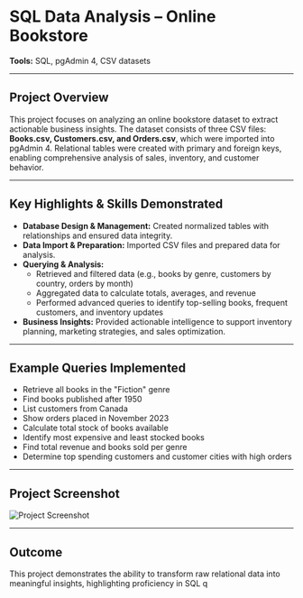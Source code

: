 # SQL Data Analysis – Online Bookstore

**Tools:** SQL, pgAdmin 4, CSV datasets

---

## Project Overview
This project focuses on analyzing an online bookstore dataset to extract actionable business insights. The dataset consists of three CSV files: **Books.csv, Customers.csv, and Orders.csv**, which were imported into pgAdmin 4. Relational tables were created with primary and foreign keys, enabling comprehensive analysis of sales, inventory, and customer behavior.

---

## Key Highlights & Skills Demonstrated
* **Database Design & Management:** Created normalized tables with relationships and ensured data integrity.  
* **Data Import & Preparation:** Imported CSV files and prepared data for analysis.  
* **Querying & Analysis:**  
  * Retrieved and filtered data (e.g., books by genre, customers by country, orders by month)  
  * Aggregated data to calculate totals, averages, and revenue  
  * Performed advanced queries to identify top-selling books, frequent customers, and inventory updates  
* **Business Insights:** Provided actionable intelligence to support inventory planning, marketing strategies, and sales optimization.

---

## Example Queries Implemented
* Retrieve all books in the "Fiction" genre  
* Find books published after 1950  
* List customers from Canada  
* Show orders placed in November 2023  
* Calculate total stock of books available  
* Identify most expensive and least stocked books  
* Find total revenue and books sold per genre  
* Determine top spending customers and customer cities with high orders  

---

## Project Screenshot
![Project Screenshot](images/dashboard_preview.png)

---

## Outcome
This project demonstrates the ability to transform raw relational data into meaningful insights, highlighting proficiency in SQL q
